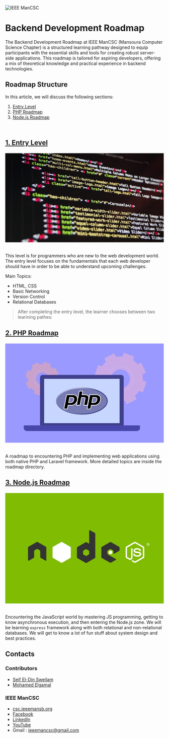 ![IEEE ManCSC](/images/ieee_mancsc.jpg)

#  **Backend Development Roadmap**

The Backend Development Roadmap at IEEE ManCSC (Mansoura Computer Science Chapter) is a structured learning pathway designed to equip participants with the essential skills and tools for creating robust server-side applications. This roadmap is tailored for aspiring developers, offering a mix of theoretical knowledge and practical experience in backend technologies.

## **Roadmap Structure**

In this article, we will discuss the following sections:
1. [Entry Level](#entry-level)
2. [PHP Roadmap](#php-roadmap)
3. [Node.js Roadmap](#nodejs-roadmap)

<br/>


<h2 id="entry-level">

**[1. Entry Level](./Entry/)**
</h2>
<div style="display: flex;align-items:center;">
  <div><img src="./images/entry.jpg" width="100%"/></div>
</div>
<br/>

This level is for programmers who are new to the web development world. The entry level focuses on the fundamentals that each web developer should have in order to be able to understand upcoming challenges.

Main Topics:
* HTML, CSS
* Basic Networking
* Version Control
* Relational Databases

> After completing the entry level, the learner chooses between two learining pathes:

<h2 id="php-roadmap">

**[2. PHP Roadmap](./PHP/)**
</h2><div style="display: flex;align-items:center;">
  <div><img src="./images/php.png" width="100%"/></div>
</div>
<br/>

A roadmap to encountering PHP and implementing web applications using both native PHP and Laravel framework. More detailed topics are inside the roadmap directory.

<h2 id="nodejs-roadmap">

**[3. Node.js Roadmap](./Node.js/)**
</h2>
<div style="display: flex;align-items:center;">
  <div><img src="./images/nodejs.webp" width="100%"/></div>
</div>
<br/>

Encountering the JavaScript world by mastering JS programming, getting to know asynchronous execution, and then entering the Node.js zone. We will be learning `express` framework along with both relational and non-relational databases. We will get to know a lot of fun stuff about system design and best practices.

## **Contacts**

### Contributors
- [Seif El-Din Sweilam](https://github.com/saifsweelam)
- [Mohamed Elgamal](https://github.com/mohamed97163)

### IEEE ManCSC
- [csc.ieeemansb.org](csc.ieeemansb.org)
- [Facebook](https://www.facebook.com/ieeemancsc)
- [LinkedIn](https://www.linkedin.com/company/ieeemancsc/)
- [YouTube](https://www.youtube.com/channel/UCqXBZM5eGl7fs1Vzwvlc8CQ)
- Gmail : ieeemancsc@gmail.com